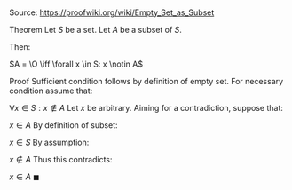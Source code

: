 # 

Source: https://proofwiki.org/wiki/Empty_Set_as_Subset

Theorem
Let $S$ be a set.
Let $A$ be a subset of $S$.

Then:

$A = \O \iff \forall x \in S: x \notin A$


Proof
Sufficient condition follows by definition of empty set.
For necessary condition assume that:

$\forall x \in S: x \notin A$
Let $x$ be arbitrary.
Aiming for a contradiction, suppose that:

$x \in A$
By definition of subset:

$x \in S$
By assumption:

$x \notin A$
Thus this contradicts:

$x \in A$
$\blacksquare$





